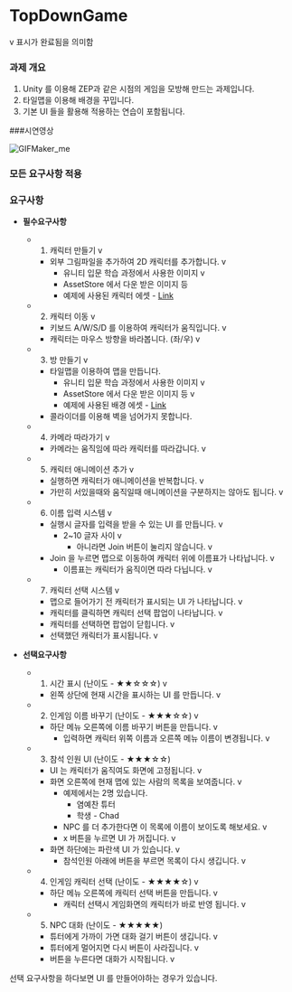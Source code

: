 # TopDownGame


v 표시가 완료됨을 의미함
 
### 과제 개요


1. Unity 를 이용해 ZEP과 같은 시점의 게임을 모방해 만드는 과제입니다.
2. 타일맵을 이용해 배경을 꾸밉니다.
3. 기본 UI 들을 활용해 적용하는 연습이 포함됩니다.

###시연영상

![GIFMaker_me](https://github.com/Krista4013/TopDownGame/assets/166012864/c3d3c668-69e8-4229-9e8f-04ba8d3ccce8)


### 모든 요구사항 적용



### 요구사항

- **필수요구사항**
    - 1. 캐릭터 만들기 v

        
        - 외부 그림파일을 추가하여 2D 캐릭터를 추가합니다. v
            - 유니티 입문 학습 과정에서 사용한 이미지 v
            - AssetStore 에서 다운 받은 이미지 등
            - 예제에 사용된 캐릭터 에셋 - [Link](https://assetstore.unity.com/packages/2d/characters/2d-character-sprite-animation-penguin-236747)
    - 2. 캐릭터 이동 v

        
        - 키보드 A/W/S/D 를 이용하여 캐릭터가 움직입니다. v
        - 캐릭터는 마우스 방향을 바라봅니다. (좌/우) v
    - 3. 방 만들기 v

        
        - 타일맵을 이용하여 맵을 만듭니다.
            - 유니티 입문 학습 과정에서 사용한 이미지 v
            - AssetStore 에서 다운 받은 이미지 등 v
            - 예제에 사용된 배경 에셋 - [Link](https://assetstore.unity.com/packages/2d/environments/rogue-fantasy-castle-164725)
        - 콜라이더를 이용해 벽을 넘어가지 못합니다.
    - 4. 카메라 따라가기 v

        
        - 카메라는 움직임에 따라 캐릭터를 따라갑니다. v
    - 5. 캐릭터 애니메이션 추가 v

        
        - 실행하면 캐릭터가 애니메이션을 반복합니다. v
        - 가만히 서있을때와 움직일때 애니메이션을 구분하지는 않아도 됩니다. v
    - 6. 이름 입력 시스템 v

        
        - 실행시 글자를 입력을 받을 수 있는 UI 를 만듭니다. v
            - 2~10 글자 사이 v
                - 아니라면 Join 버튼이 눌리지 않습니다. v
        - Join 을 누르면 맵으로 이동하여 캐릭터 위에 이름표가 나타납니다. v
            - 이름표는 캐릭터가 움직이면 따라 다닙니다. v
    - 7. 캐릭터 선택 시스템 v

        
        - 맵으로 들어가기 전 캐릭터가 표시되는 UI 가 나타납니다. v
        - 캐릭터를 클릭하면 캐릭터 선택 팝업이 나타납니다. v
        - 캐릭터를 선택하면 팝업이 닫힙니다. v
        - 선택했던 캐릭터가 표시됩니다. v

     
- **선택요구사항**
    - 1. 시간 표시 (난이도 - ★★☆☆☆) v

        
        - 왼쪽 상단에 현재 시간을 표시하는 UI 를 만듭니다. v
    - 2. 인게임 이름 바꾸기 (난이도 - ★★★☆☆) v

        
        - 하단 메뉴 오른쪽에 이름 바꾸기 버튼을 만듭니다. v
            - 입력하면 캐릭터 위쪽 이름과 오른쪽 메뉴 이름이 변경됩니다. v
    - 3. 참석 인원 UI (난이도 - ★★★☆☆)

        
        - UI 는 캐릭터가 움직여도 화면에 고정됩니다. v
        - 화면 오른쪽에 현재 맵에 있는 사람의 목록을 보여줍니다. v
            - 예제에서는 2명 있습니다.
                - 염예찬 튜터
                - 학생 - Chad
            - NPC 를 더 추가한다면 이 목록에 이름이 보이도록 해보세요. v
            - x 버튼을 누르면 UI 가 꺼집니다. v
        - 화면 하단에는 파란색 UI 가 있습니다. v
            - 참석인원 아래에 버튼을 부르면 목록이 다시 생깁니다. v
    - 4. 인게임 캐릭터 선택 (난이도 - ★★★★☆) v

        
        - 하단 메뉴 오른쪽에 캐릭터 선택 버튼을 만듭니다. v
            - 캐릭터 선택시 게임화면의 캐릭터가 바로 반영 됩니다. v
    - 5. NPC 대화 (난이도 - ★★★★★)

        
        - 튜터에게 가까이 가면 대화 걸기 버튼이 생깁니다. v
        - 튜터에게 멀어지면 다시 버튼이 사라집니다. v
        - 버튼을 누른다면 대화가 시작됩니다. v

선택 요구사항을 하다보면 UI 를 만들어야하는 경우가 있습니다.
